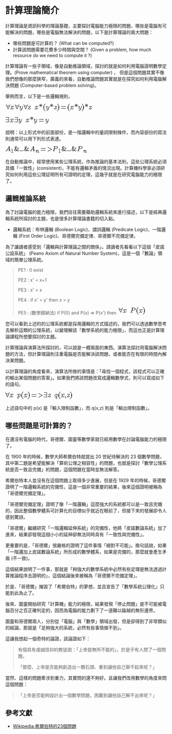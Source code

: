 # 計算理論簡介

計算理論是資訊科學的理論基礎，主要探討電腦能力極限的問題，哪些是電腦有可能解決的問題，哪些是電腦無法解決的問題，以下是計算理論的兩大問題：

* 哪些問題是可計算的？ (What can be computed?)
* 計算該問題需要花費多少時間與空間？ (Given a problem, how much resource do we need to compute it ?)

計算理論有一些子領域，像是自動推論領域，探討的就是如何利用電腦證明數學定理。(Prove mathematical theorem using computer) ， 但是這個問題其實不像我們想像的那麼狹窄，廣義的來看，自動推論問題其實就是在探究如何利用電腦解決問題 (Computer-based problem solving)。

舉例而言，以下是一些邏輯規則，

 ![](../timg/971e78ceb953.jpg) 

 ![](../timg/0e04a6ebddb7.jpg) 

說明：以上形式中的前面部份，是一階邏輯中的量詞限制條件，而內容部份的寫法則通常可以用下列形式表達。

 ![](../timg/cf4424badc13.jpg) 

在自動推論中，經常使用某些公理系統，作為推論的基本法則，這些公理系統必須具備「一致性」(consistent)，不能有邏輯矛盾的情況出現。計算機科學家必須研究如何利用這些公理証明所有可證明的定理，這幾乎就是在研究電腦能力的極限了。

## 邏輯推論系統

為了討論電腦的能力極限，我們往往需要藉助邏輯系統來進行描述，以下是經典邏輯系統所探討的主題，也是很多計算理論書籍的切入點。

* 邏輯系統：布林邏輯 (Boolean Logic)、謂詞邏輯 (Predicate Logic)、一階邏輯 (First Order Logic)、哥德爾完備定律、哥德爾不完備定律。

為了讓讀者感受到「邏輯與計算理論之間的關係」，請讀者先看看以下這個「皮諾公設系統」 (Peano Axiom of Natural Number System)，這是一個「數論」領域的簡單公理系統。

> PE1 : 0 exist
> 
> PE2 : x' = x+1
> 
> PE3 : x' > x
> 
> PE4 : if x' = y' then x = y
> 
> PE5 : (數學歸納法)  if P(0) and P(x) => P(x') then  ![](../timg/acb87fba7ea1.jpg) 


您可以看到上述的的公理系統都是採用邏輯的方式描述的，我們可以透過數學思考去解析這類的公理系統，以變理解該「數學系統的能力極限」，而這也正是計算理論課程所想要探討的主題。

計算理論與演算法所探討的，可以說是一體兩面的東西。演算法探討用電腦解決問題的方法，但計算理論則注重電腦是否能解決該問題，或者能否在有限的時間內解決某問題。

以計算理論的角度看來，演算法所做的事情是：「尋找一個程式，該程式可以正確的輸出某個問題的答案」。如果我們將該問題改寫成邏輯數學式，則可以寫成如下的語句。

 ![](../timg/36461c743d2a.jpg) 

上述語句中的 p(x) 是「輸入限制函數」，而 q(x,z) 則是「輸出限制函數」。

## 哪些問題是可計算的？

在還沒有電腦的時代，哥德爾、圖靈等數學家就已經用數學在討論電腦能力的極限了。

在 1900 年的時候，數學大師希爾伯特就提出 20 世紀待解決的 23 個數學問題，其中第二題是希望能解決「算術公理之相容性」的問題，也就是探討「數學公理系統是否一致且完備」的問題，這個問題在當時並無法解答。

希爾伯特本人並沒有在這個問題上取得多少進展，但是在 1929 年的時候，哥德爾證明了一階邏輯系統的完備性，這是一個非常重要的結果，後來這個證明被稱為「哥德爾完備定理」。

「哥德爾完備定理」證明了像「一階邏輯」這麼強大的系統都可以是一致且完備的，因此整個數學體系可計算化的目標似乎就近在眼前了，但接下來的發展卻令人感到驚訝。

「哥德爾」繼續研究「一階邏輯延伸系統」的完備性，他將「皮諾數論系統」加了進來，結果卻發現這個小小的延伸卻無法同時具有「一致性與完備性」。

更重要的是，「哥德爾」很嚴格的證明了這件事情「絕對不可能」。換句話說，如果「一階邏加上皮諾數論系統」所形成的數學體系，如果是完備的，那麼就會產生矛盾 (不一致)。 

這個結果說明了一件事，那就是「夠強大的數學系統中必然有些定理是無法透過計算推論程序去證明的」，這個結論後來被稱為「哥德爾不完備定理」。

於是、「哥德爾」摧毀了「希爾伯特」的夢想，並且宣告了「數學系統公理化」只能到此為止了。

後來、圖靈開始研究「計算機」能力的極限，結果發現「停止問題」是不可能被電腦百分之百正確判定的，因而為電腦的能力劃下了一道難以踰越的無形邊界。

圖靈和哥德爾兩人，分別從「電腦」與「數學」領域出發，但是卻得到了非常類似的結論，那就是「足夠強大的系統，必然有些事情做不到」。

這讓我想起一個奇特的論證，該論證如下：

> 有個具有虔誠信仰的教徒說：「上帝是無所不能的」，於是乎有人問了一個問題。
> 
> 「那麼、上帝是否能夠創造出一顆石頭、重到讓他自己舉不起來呢？」

當然、這樣的問題牽涉到重力，其實問的還不夠好。且讓我們改用數學的角度來問這個問題：

> 「上帝是否能夠設計出一個數學問題，困難到讓他自己解不出來呢？」

## 參考文獻

* [Wikipedia:希爾伯特的23個問題](http://zh.wikipedia.org/zh-tw/%E5%B8%8C%E5%B0%94%E4%BC%AF%E7%89%B9%E7%9A%8423%E4%B8%AA%E9%97%AE%E9%A2%98)

